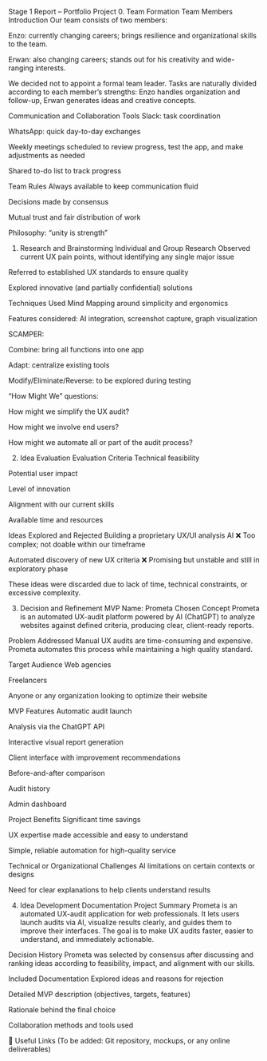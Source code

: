 Stage 1 Report – Portfolio Project
0. Team Formation
Team Members Introduction
Our team consists of two members:

Enzo: currently changing careers; brings resilience and organizational skills to the team.

Erwan: also changing careers; stands out for his creativity and wide-ranging interests.

We decided not to appoint a formal team leader. Tasks are naturally divided according to each member’s strengths: Enzo handles organization and follow-up, Erwan generates ideas and creative concepts.

Communication and Collaboration Tools
Slack: task coordination

WhatsApp: quick day-to-day exchanges

Weekly meetings scheduled to review progress, test the app, and make adjustments as needed

Shared to-do list to track progress

Team Rules
Always available to keep communication fluid

Decisions made by consensus

Mutual trust and fair distribution of work

Philosophy: “unity is strength”

1. Research and Brainstorming
Individual and Group Research
Observed current UX pain points, without identifying any single major issue

Referred to established UX standards to ensure quality

Explored innovative (and partially confidential) solutions

Techniques Used
Mind Mapping around simplicity and ergonomics

Features considered: AI integration, screenshot capture, graph visualization

SCAMPER:

Combine: bring all functions into one app

Adapt: centralize existing tools

Modify/Eliminate/Reverse: to be explored during testing

“How Might We” questions:

How might we simplify the UX audit?

How might we involve end users?

How might we automate all or part of the audit process?

2. Idea Evaluation
Evaluation Criteria
Technical feasibility

Potential user impact

Level of innovation

Alignment with our current skills

Available time and resources

Ideas Explored and Rejected
Building a proprietary UX/UI analysis AI
❌ Too complex; not doable within our timeframe

Automated discovery of new UX criteria
❌ Promising but unstable and still in exploratory phase

These ideas were discarded due to lack of time, technical constraints, or excessive complexity.

3. Decision and Refinement
MVP Name: Prometa
Chosen Concept
Prometa is an automated UX-audit platform powered by AI (ChatGPT) to analyze websites against defined criteria, producing clear, client-ready reports.

Problem Addressed
Manual UX audits are time-consuming and expensive. Prometa automates this process while maintaining a high quality standard.

Target Audience
Web agencies

Freelancers

Anyone or any organization looking to optimize their website

MVP Features
Automatic audit launch

Analysis via the ChatGPT API

Interactive visual report generation

Client interface with improvement recommendations

Before-and-after comparison

Audit history

Admin dashboard

Project Benefits
Significant time savings

UX expertise made accessible and easy to understand

Simple, reliable automation for high-quality service

Technical or Organizational Challenges
AI limitations on certain contexts or designs

Need for clear explanations to help clients understand results

4. Idea Development Documentation
Project Summary
Prometa is an automated UX-audit application for web professionals. It lets users launch audits via AI, visualize results clearly, and guides them to improve their interfaces. The goal is to make UX audits faster, easier to understand, and immediately actionable.

Decision History
Prometa was selected by consensus after discussing and ranking ideas according to feasibility, impact, and alignment with our skills.

Included Documentation
Explored ideas and reasons for rejection

Detailed MVP description (objectives, targets, features)

Rationale behind the final choice

Collaboration methods and tools used

🔗 Useful Links
(To be added: Git repository, mockups, or any online deliverables)